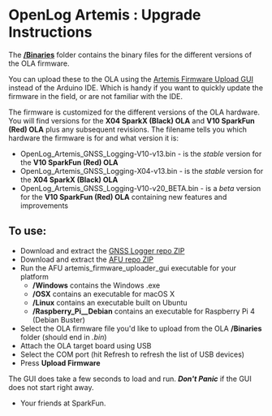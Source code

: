 # OpenLog Artemis : Upgrade Instructions

The [**/Binaries**](./Binaries) folder contains the binary files for the different versions of the OLA firmware.

You can upload these to the OLA using the [Artemis Firmware Upload GUI](https://github.com/sparkfun/Artemis-Firmware-Upload-GUI) instead of the Arduino IDE.
Which is handy if you want to quickly update the firmware in the field, or are not familiar with the IDE.

The firmware is customized for the different versions of the OLA hardware. You will find versions for the **X04 SparkX (Black) OLA** and **V10 SparkFun (Red) OLA** plus any subsequent revisions. The filename tells you which hardware the firmware is for and what version it is:

* OpenLog_Artemis_GNSS_Logging-V10-v13.bin - is the _stable_ version for the **V10 SparkFun (Red) OLA**
* OpenLog_Artemis_GNSS_Logging-X04-v13.bin - is the _stable_ version for the **X04 SparkX (Black) OLA**
* OpenLog_Artemis_GNSS_Logging-V10-v20_BETA.bin - is a _beta_ version for the **V10 SparkFun (Red) OLA** containing new features and improvements

## To use:

* Download and extract the [GNSS Logger repo ZIP](https://github.com/sparkfun/OpenLog_Artemis_GNSS_Logger/archive/main.zip)
* Download and extract the [AFU repo ZIP](https://github.com/sparkfun/Artemis-Firmware-Upload-GUI/archive/master.zip)
* Run the AFU artemis_firmware_uploader_gui executable for your platform
  * **/Windows** contains the Windows .exe
  * **/OSX** contains an executable for macOS X
  * **/Linux** contains an executable built on Ubuntu
  * **/Raspberry_Pi__Debian** contains an executable for Raspberry Pi 4 (Debian Buster)
* Select the OLA firmware file you'd like to upload from the OLA **/Binaries** folder (should end in *.bin*)
* Attach the OLA target board using USB
* Select the COM port (hit Refresh to refresh the list of USB devices)
* Press **Upload Firmware**

The GUI does take a few seconds to load and run. _**Don't Panic**_ if the GUI does not start right away.

- Your friends at SparkFun.
